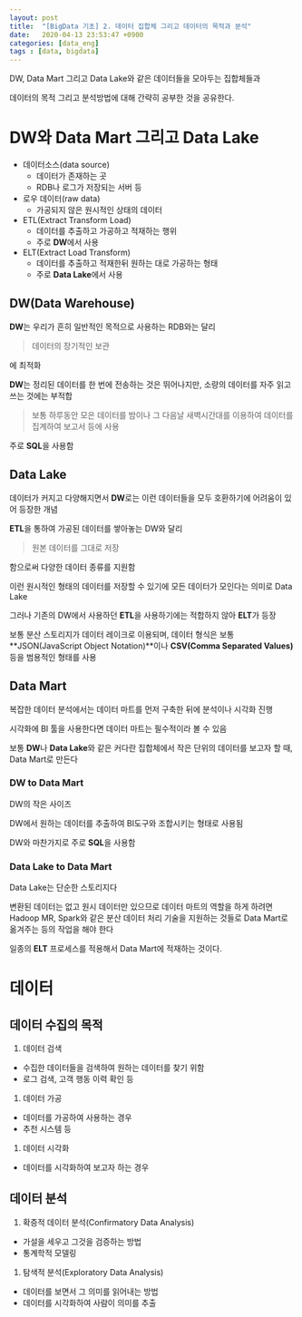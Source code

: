 ```yaml
---
layout: post
title:  "[BigData 기초] 2. 데이터 집합체 그리고 데이터의 목적과 분석"
date:   2020-04-13 23:53:47 +0900
categories: [data_eng]
tags : [data, bigdata]
---
```


DW, Data Mart 그리고 Data Lake와 같은 데이터들을 모아두는 집합체들과

데이터의 목적 그리고 분석방법에 대해 간략히 공부한 것을 공유한다.

<!--more-->

# DW와 Data Mart 그리고 Data Lake

- 데이터소스(data source)
  - 데이터가 존재하는 곳
  - RDB나 로그가 저장되는 서버 등
- 로우 데이터(raw data)
  - 가공되지 않은 원시적인 상태의 데이터
- ETL(Extract Transform Load)
  - 데이터를 추출하고 가공하고 적재하는 행위
  - 주로 **DW**에서 사용
- ELT(Extract Load Transform)
  - 데이터를 추출하고 적재한뒤 원하는 대로 가공하는 형태
  - 주로 **Data Lake**에서 사용

## DW(Data Warehouse)
**DW**는 우리가 흔히 일반적인 목적으로 사용하는 RDB와는 달리

> 데이터의 장기적인 보관

에 최적화

**DW**는 정리된 데이터를 한 번에 전송하는 것은 뛰어나지만, 소량의 데이터를 자주 읽고 쓰는 것에는 부적합

> 보통 하루동안 모은 데이터를 밤이나 그 다음날 새벽시간대를 이용하여 데이터를 집계하여 보고서 등에 사용

주로 **SQL**을 사용함

## Data Lake
데이터가 커지고 다양해지면서 **DW**로는 이런 데이터들을 모두 호환하기에 어려움이 있어 등장한 개념

**ETL**을 통하여 가공된 데이터를 쌓아놓는 DW와 달리

> 원본 데이터를 그대로 저장

함으로써 다양한 데이터 종류를 지원함

이런 원시적인 형태의 데이터를 저장할 수 있기에 모든 데이터가 모인다는 의미로 Data Lake

그러나 기존의 DW에서 사용하던 **ETL**을 사용하기에는 적합하지 않아 **ELT**가 등장

보통 분산 스토리지가 데이터 레이크로 이용되며, 데이터 형식은 보통 **JSON(JavaScript Object Notation)**이나 **CSV(Comma Separated Values)** 등을 범용적인 형태를 사용

## Data Mart
복잡한 데이터 분석에서는 데이터 마트를 먼저 구축한 뒤에 분석이나 시각화 진행

시각화에 BI 툴을 사용한다면 데이터 마트는 필수적이라 볼 수 있음

보통 **DW**나 **Data Lake**와 같은 커다란 집합체에서 작은 단위의 데이터를 보고자 할 때, Data Mart로 만든다

### DW to Data Mart
DW의 작은 사이즈

DW에서 원하는 데이터를 추출하여 BI도구와 조합시키는 형태로 사용됨

DW와 마찬가지로 주로 **SQL**을 사용함

### Data Lake to Data Mart
Data Lake는 단순한 스토리지다

변환된 데이터는 없고 원시 데이터만 있으므로 데이터 마트의 역할을 하게 하려면 Hadoop MR, Spark와 같은 분산 데이터 처리 기술을 지원하는 것들로 Data Mart로 옮겨주는 등의 작업을 해야 한다

일종의 **ELT** 프로세스를 적용해서 Data Mart에 적재하는 것이다.

# 데이터
## 데이터 수집의 목적
1. 데이터 검색
  - 수집한 데이터들을 검색하여 원하는 데이터를 찾기 위함
  - 로그 검색, 고객 행동 이력 확인 등
1. 데이터 가공
  - 데이터를 가공하여 사용하는 경우
  - 추천 시스템 등
1. 데이터 시각화
  - 데이터를 시각화하여 보고자 하는 경우

## 데이터 분석
1. 확증적 데이터 분석(Confirmatory Data Analysis)
  - 가설을 세우고 그것을 검증하는 방법
  - 통계학적 모델링
1. 탐색적 분석(Exploratory Data Analysis)
  - 데이터를 보면서 그 의미를 읽어내는 방법
  - 데이터를 시각화하여 사람이 의미를 추출
